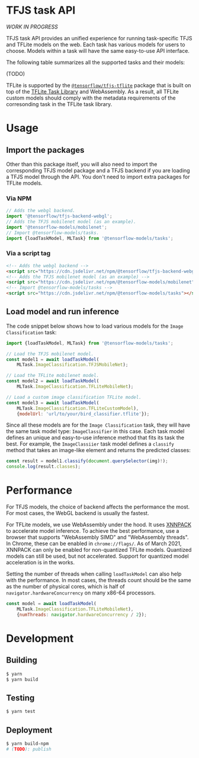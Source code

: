 # TFJS task API

_WORK IN PROGRESS_

TFJS task API provides an unified experience for running task-specific TFJS and
TFLite models on the web. Each task has various models for users to choose.
Models within a task will have the same easy-to-use API interface.

The following table summarizes all the supported tasks and their models:

(TODO)

TFLite is supported by the [`@tensorflow/tfjs-tflite`][tfjs-tflite] package that
is built on top of the [TFLite Task Library][tflite task library] and
WebAssembly. As a result, all TFLite custom models should comply with the
metadata requirements of the corresonding task in the TFLite task library.

# Usage

## Import the packages

Other than this package itself, you will also need to import the corresponding
TFJS model package and a TFJS backend if you are loading a TFJS model through
the API. You don't need to import extra packages for TFLite models.

### Via NPM

```js
// Adds the webgl backend.
import '@tensorflow/tfjs-backend-webgl';
// Adds the TFJS mobilenet model (as an example).
import '@tensorflow-models/mobilenet';
// Import @tensorflow-models/tasks.
import {loadTaskModel, MLTask} from '@tensorflow-models/tasks';
```

### Via a script tag

```html
<!-- Adds the webgl backend -->
<script src="https://cdn.jsdelivr.net/npm/@tensorflow/tfjs-backend-webgl"></script>
<!-- Adds the TFJS mobilenet model (as an example) -->
<script src="https://cdn.jsdelivr.net/npm/@tensorflow-models/mobilenet"></script>
<!-- Import @tensorflow-models/tasks -->
<script src="https://cdn.jsdelivr.net/npm/@tensorflow-models/tasks"></script>
```

## Load model and run inference

The code snippet below shows how to load various models for the
`Image Classification` task:

```js
import {loadTaskModel, MLTask} from '@tensorflow-models/tasks';

// Load the TFJS mobilenet model.
const model1 = await loadTaskModel(
    MLTask.ImageClassification.TFJSMobileNet);

// Load the TFLite mobilenet model.
const model2 = await loadTaskModel(
    MLTask.ImageClassification.TFLiteMobileNet);

// Load a custom image classification TFLite model.
const model3 = await loadTaskModel(
    MLTask.ImageClassification.TFLiteCustomModel),
    {modelUrl: 'url/to/your/bird_classifier.tflite'});
```

Since all these models are for the `Image Classification` task, they will have
the same task model type: `ImageClassifier` in this case. Each task model
defines an unique and easy-to-use inference method that fits its task the best.
For example, the `ImageClassiier` task model defines a `classify` method that
takes an image-like element and returns the predicted classes:

```js
const result = model1.classify(document.querySelector(img)!);
console.log(result.classes);
```

# Performance

For TFJS models, the choice of backend affects the performance the most.
For most cases, the WebGL backend is usually the fastest.

For TFLite models, we use WebAssembly under the hood. It uses [XNNPACK][xnnpack]
to accelerate model inference. To achieve the best performance, use a browser
that supports "WebAssembly SIMD" and "WebAssembly threads". In Chrome, these can
be enabled in `chrome://flags/`. As of March 2021, XNNPACK can only be enabled
for non-quantized TFLite models. Quantized models can still be used, but not
accelerated. Support for quantized model acceleration is in the works.

Setting the number of threads when calling `loadTaskModel` can also help with
the performance. In most cases, the threads count should be the same as the
number of physical cores, which is half of `navigator.hardwareConcurrency` on
many x86-64 processors.

```js
const model = await loadTaskModel(
    MLTask.ImageClassification.TFLiteMobileNet),
    {numThreads: navigator.hardwareConcurrency / 2});
```

# Development

## Building

```sh
$ yarn
$ yarn build
```

## Testing

```sh
$ yarn test
```

## Deployment
```sh
$ yarn build-npm
# (TODO): publish
```

[tfjs-tflite]: https://github.com/tensorflow/tfjs/tree/master/tfjs-tflite
[tflite task library]: https://www.tensorflow.org/lite/inference_with_metadata/task_library/overview
[xnnpack]: https://github.com/google/XNNPACK

